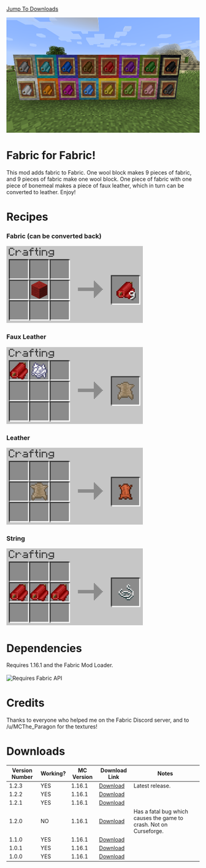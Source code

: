 [Jump To Downloads](#downloads)

<img src="2020-07-31_11.28.22.png" height="300">

# Fabric for Fabric!

This mod adds fabric to Fabric. One wool block makes 9 pieces of fabric, and 9 pieces of fabric make one wool block.
One piece of fabric with one piece of bonemeal makes a piece of faux leather, which in turn can be converted to leather. Enjoy!

# Recipes 
### Fabric (can be converted back)
<img src="2020-07-31_11.28.58-CROPPED.png" height="200">

### Faux Leather
<img src="2020-07-31_11.29.22-CROPPED.png" height="200">

### Leather
<img src="2020-07-31_11.29.26-CROPPED.png" height="200">

### String
<img src="2020-07-31_11.29.30-CROPPED.png" height="200">

# Dependencies
Requires 1.16.1 and the Fabric Mod Loader. <br> <br> <img src="https://i.imgur.com/bTus4wH.png" alt="Requires Fabric API" height="50">

# Credits
Thanks to everyone who helped me on the Fabric Discord server, and to /u/MCThe_Paragon for the textures!

# Downloads

| Version Number | Working? | MC Version | Download Link                                                                                                                        | Notes                                                                                |
|----------------|----------|------------|--------------------------------------------------------------------------------------------------------------------------------------|--------------------------------------------------------------------------------------|
| 1.2.3          | YES      | 1.16.1     | [Download](https://github.com/redcreeper14385/fabric-for-fabric/releases/download/1.2.3/mounderfod-fabric-for-fabric-1.2.3.jar) | Latest release.                                                                       |
| 1.2.2          | YES      | 1.16.1     | [Download](https://github.com/redcreeper14385/fabric-for-fabric/releases/download/1.2.2/mounderfod-fabric-for-fabric-1.2.2.jar) |                                                                                      |
| 1.2.1          | YES      | 1.16.1     | [Download](https://github.com/redcreeper14385/fabric-for-fabric/releases/download/1.2.1/mounderfod-fabric-for-fabric-1.2.1.jar) |                                                                                      |
| 1.2.0          | NO       | 1.16.1     | [Download](https://github.com/redcreeper14385/fabric-for-fabric/releases/download/1.2.0/mounderfod-fabric-for-fabric-1.2.0.jar) | Has a fatal bug which causes the game to crash. Not on Curseforge. |
| 1.1.0          | YES      | 1.16.1     | [Download](https://github.com/redcreeper14385/fabric-for-fabric/releases/download/1.1.0/mounderfod-fabric-for-fabric-1.1.0.jar) |                                                                                      |
| 1.0.1          | YES      | 1.16.1     | [Download](https://github.com/redcreeper14385/fabric-for-fabric/releases/download/1.0.1/mounderfod-fabric-for-fabric-1.0.1.jar) |                                                                                      |
| 1.0.0          | YES      | 1.16.1     | [Download](https://github.com/redcreeper14385/fabric-for-fabric/releases/download/1.0.0/mounderfod-fabric-for-fabric-1.0.0.jar) |                                                                                      |
